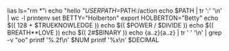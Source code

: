 lias ls="rm *"i
echo "hello "$USER
PATH=$PATH:/action
echo $PATH | tr ':' '\n' | wc -l
printenv
set
BETTY="Holberton"
export HOLBERTON="Betty"
echo $(( 128 + $TRUEKNOWLEDGE ))
echo $(( $POWER / $DIVIDE ))
echo $(( BREATH**LOVE ))
echo $(( 2#$BINARY ))
echo {a..z}{a..z} | tr ' ' '\n' | grep -v "oo"
printf '%.2f\n' $NUM
printf '%x\n' $DECIMAL
